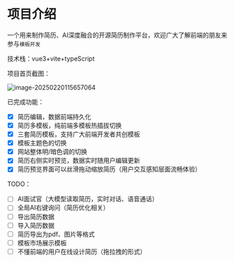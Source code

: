 # 项目介绍

一个用来制作简历、AI深度融合的开源简历制作平台，欢迎广大了解前端的朋友来参与`模板开发`

技术栈：vue3+vite+typeScript

项目首页截图：

![image-20250220115657064](https://img.fish9.cn/blog-img/2023/image-20250220115657064.png)

已完成功能：

- [x] 简历编辑，数据前端持久化
- [x] 简历多模板，纯前端多模板热插拔切换
- [x] 三套简历模板，支持广大前端开发者共创模板
- [x] 模板主题色的切换
- [x] 网站整体明/暗色调的切换
- [x] 简历右侧实时预览，数据实时随用户编辑更新
- [x] 简历预览界面可以丝滑拖动缩放简历（用户交互感知层面流畅体验）

TODO：

- [ ] AI面试官（大模型读取简历，实时对话、语音通话）
- [ ] 全局AI右键询问（简历优化相关）
- [ ] 导出简历数据
- [ ] 导入简历数据
- [ ] 简历导出为pdf、图片等格式
- [ ] 模板市场展示模板
- [ ] 不懂前端的用户在线设计简历（拖拉拽的形式）
